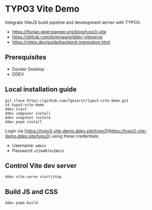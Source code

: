 # TYPO3 Vite Demo

Integrate ViteJS build pipeline and development server with TYPO3.

- https://florian.geierstanger.org/blog/typo3-vite
- https://github.com/torenware/ddev-viteserve
- https://vitejs.dev/guide/backend-integration.html


## Prerequisites

- Docker Desktop
- DDEV


## Local installation guide

	git clone https://github.com/fgeierst/typo3-vite-demo.git
	cd typo3-vite-demo
	ddev start
	ddev composer install
	ddev snapshot restore
	ddev pnpm install
	
Login via [https://typo3-vite-demo.ddev.site/typo3](https://typo3-vite-demo.ddev.site/typo3) using these credentials:

- Username: `admin`
- Password: `oZim4R7eLEWzzL`


## Control Vite dev server

	ddev vite-serve start|stop


## Build JS and CSS

	ddev pnpm build
